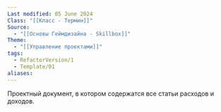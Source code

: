 ```yaml
---
Last modified: 05 June 2024
Class: "[[Класс - Термин]]"
Source:
  - "[[Основы Геймдизайна - Skillbox]]"
Theme:
  - "[[Управление проектами]]"
tags:
  - RefactorVersion/1
  - Template/01
aliases: 
---
```

Проектный документ, в котором содержатся все статьи расходов и доходов.